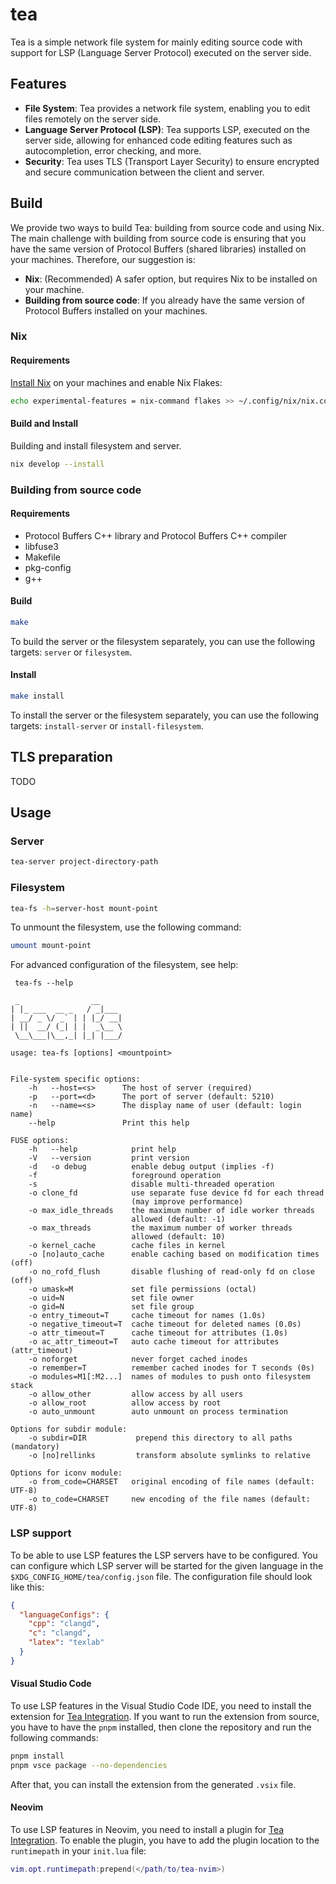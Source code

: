 # tea
Tea is a simple network file system for mainly editing source code with support for LSP (Language Server Protocol) executed on the server side.

## Features
* **File System**: Tea provides a network file system, enabling you to edit files remotely on the server side.
* **Language Server Protocol (LSP)**: Tea supports LSP, executed on the server side, allowing for enhanced code editing features such as autocompletion, error checking, and more.
* **Security**: Tea uses TLS (Transport Layer Security) to ensure encrypted and secure communication between the client and server.

## Build
We provide two ways to build Tea: building from source code and using Nix.
The main challenge with building from source code is ensuring that you have the same version of Protocol Buffers (shared libraries) installed on your machines.
Therefore, our suggestion is:

* **Nix**: (Recommended) A safer option, but requires Nix to be installed on your machine.
* **Building from source code**: If you already have the same version of Protocol Buffers installed on your machines.

### Nix
#### Requirements

[Install Nix](https://nixos.org/download.html) on your machines and enable Nix Flakes:
```bash
echo experimental-features = nix-command flakes >> ~/.config/nix/nix.conf
```
#### Build and Install
Building and install filesystem and server.
```bash
nix develop --install
```
### Building from source code
#### Requirements
* Protocol Buffers C++ library and Protocol Buffers C++ compiler
* libfuse3 
* Makefile
* pkg-config
* g++

#### Build
```bash
make
```
To build the server or the filesystem separately, you can use the following targets: `server` or `filesystem`.

#### Install
```bash
make install
```
To install the server or the filesystem separately, you can use the following targets: `install-server` or `install-filesystem`.

## TLS preparation
TODO

## Usage
### Server
```bash
tea-server project-directory-path
```

### Filesystem
```bash
tea-fs -h=server-host mount-point
```
To unmount the filesystem, use the following command:
```bash
umount mount-point
```
For advanced configuration of the filesystem, see help:
```
 tea-fs --help

 _                __
| |_ ___  __ _   / _|___
| __/ _ \/ _` | | |_/ __|
| ||  __/ (_| | |  _\__ \
 \__\___|\__,_| |_| |___/

usage: tea-fs [options] <mountpoint>


File-system specific options:
    -h   --host=<s>      The host of server (required)
    -p   --port=<d>      The port of server (default: 5210)
    -n   --name=<s>      The display name of user (default: login name)
    --help               Print this help

FUSE options:
    -h   --help            print help
    -V   --version         print version
    -d   -o debug          enable debug output (implies -f)
    -f                     foreground operation
    -s                     disable multi-threaded operation
    -o clone_fd            use separate fuse device fd for each thread
                           (may improve performance)
    -o max_idle_threads    the maximum number of idle worker threads
                           allowed (default: -1)
    -o max_threads         the maximum number of worker threads
                           allowed (default: 10)
    -o kernel_cache        cache files in kernel
    -o [no]auto_cache      enable caching based on modification times (off)
    -o no_rofd_flush       disable flushing of read-only fd on close (off)
    -o umask=M             set file permissions (octal)
    -o uid=N               set file owner
    -o gid=N               set file group
    -o entry_timeout=T     cache timeout for names (1.0s)
    -o negative_timeout=T  cache timeout for deleted names (0.0s)
    -o attr_timeout=T      cache timeout for attributes (1.0s)
    -o ac_attr_timeout=T   auto cache timeout for attributes (attr_timeout)
    -o noforget            never forget cached inodes
    -o remember=T          remember cached inodes for T seconds (0s)
    -o modules=M1[:M2...]  names of modules to push onto filesystem stack
    -o allow_other         allow access by all users
    -o allow_root          allow access by root
    -o auto_unmount        auto unmount on process termination

Options for subdir module:
    -o subdir=DIR           prepend this directory to all paths (mandatory)
    -o [no]rellinks         transform absolute symlinks to relative

Options for iconv module:
    -o from_code=CHARSET   original encoding of file names (default: UTF-8)
    -o to_code=CHARSET     new encoding of the file names (default: UTF-8)
```

### LSP support
To be able to use LSP features the LSP servers have to be configured. You can
configure which LSP server will be started for the given language in the
`$XDG_CONFIG_HOME/tea/config.json` file. The configuration file should look like this:
```json
{
  "languageConfigs": {
    "cpp": "clangd",
    "c": "clangd",
    "latex": "texlab"
  }
}
```

#### Visual Studio Code
To use LSP features in the Visual Studio Code IDE, you need to install the
extension for [Tea Integration](https://github.com/tea-io/tea.vscode). If you
want to run the extension from source, you have to have the `pnpm` installed,
then clone the repository and run the following commands:
```bash
pnpm install
pnpm vsce package --no-dependencies
```
After that, you can install the extension from the generated `.vsix` file.

#### Neovim
To use LSP features in Neovim, you need to install a plugin for [Tea Integration](https://github.com/tea-io/tea.nvim).
To enable the plugin, you have to add the plugin location to the `runtimepath` in your `init.lua` file:
```lua
vim.opt.runtimepath:prepend(</path/to/tea-nvim>)
```